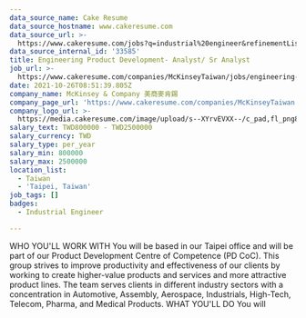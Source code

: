 ```yaml
---
data_source_name: Cake Resume
data_source_hostname: www.cakeresume.com
data_source_url: >-
  https://www.cakeresume.com/jobs?q=industrial%20engineer&refinementList%5Blang_name%5D%5B0%5D=English&refinementList%5Bsalary_type%5D=per_year
data_source_internal_id: '33585'
title: Engineering Product Development- Analyst/ Sr Analyst
job_url: >-
  https://www.cakeresume.com/companies/McKinseyTaiwan/jobs/engineering-product-development-analyst-sr-analyst
date: 2021-10-26T08:51:39.805Z
company_name: McKinsey & Company 美商麥肯錫
company_page_url: 'https://www.cakeresume.com/companies/McKinseyTaiwan'
company_logo_url: >-
  https://media.cakeresume.com/image/upload/s--XYrvEVXX--/c_pad,fl_png8,h_200,w_200/v1632882051/nqmqpkfxgj4sxvyvj2ca.png
salary_text: TWD800000 - TWD2500000
salary_currency: TWD
salary_type: per_year
salary_min: 800000
salary_max: 2500000
location_list:
  - Taiwan
  - 'Taipei, Taiwan'
job_tags: []
badges:
  - Industrial Engineer

---
```


WHO YOU'LL WORK WITH You will be based in our Taipei office and will be part of our Product Development Centre of Competence (PD CoC). This group strives to improve productivity and effectiveness of our clients by working to create higher-value products and services and more attractive product lines. The team serves clients in different industry sectors with a concentration in Automotive, Assembly, Aerospace, Industrials, High-Tech, Telecom, Pharma, and Medical Products. WHAT YOU'LL DO You will 